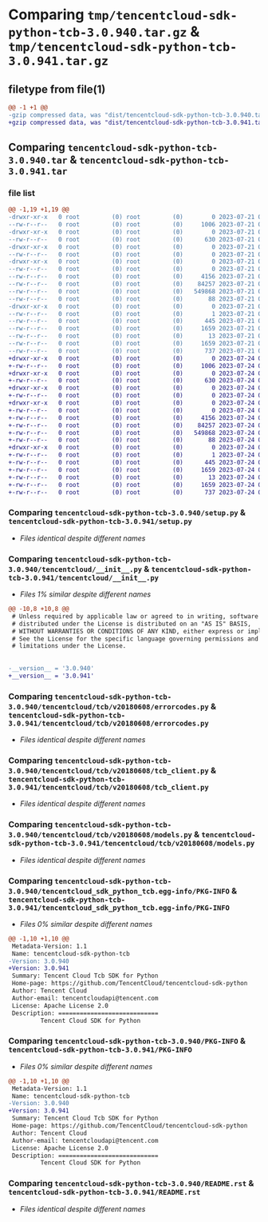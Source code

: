# Comparing `tmp/tencentcloud-sdk-python-tcb-3.0.940.tar.gz` & `tmp/tencentcloud-sdk-python-tcb-3.0.941.tar.gz`

## filetype from file(1)

```diff
@@ -1 +1 @@
-gzip compressed data, was "dist/tencentcloud-sdk-python-tcb-3.0.940.tar", last modified: Fri Jul 21 00:50:00 2023, max compression
+gzip compressed data, was "dist/tencentcloud-sdk-python-tcb-3.0.941.tar", last modified: Mon Jul 24 00:44:19 2023, max compression
```

## Comparing `tencentcloud-sdk-python-tcb-3.0.940.tar` & `tencentcloud-sdk-python-tcb-3.0.941.tar`

### file list

```diff
@@ -1,19 +1,19 @@
-drwxr-xr-x   0 root         (0) root         (0)        0 2023-07-21 00:50:00.000000 tencentcloud-sdk-python-tcb-3.0.940/
--rw-r--r--   0 root         (0) root         (0)     1006 2023-07-21 00:50:00.000000 tencentcloud-sdk-python-tcb-3.0.940/setup.py
-drwxr-xr-x   0 root         (0) root         (0)        0 2023-07-21 00:50:00.000000 tencentcloud-sdk-python-tcb-3.0.940/tencentcloud/
--rw-r--r--   0 root         (0) root         (0)      630 2023-07-21 00:50:00.000000 tencentcloud-sdk-python-tcb-3.0.940/tencentcloud/__init__.py
-drwxr-xr-x   0 root         (0) root         (0)        0 2023-07-21 00:50:00.000000 tencentcloud-sdk-python-tcb-3.0.940/tencentcloud/tcb/
--rw-r--r--   0 root         (0) root         (0)        0 2023-07-21 00:50:00.000000 tencentcloud-sdk-python-tcb-3.0.940/tencentcloud/tcb/__init__.py
-drwxr-xr-x   0 root         (0) root         (0)        0 2023-07-21 00:50:00.000000 tencentcloud-sdk-python-tcb-3.0.940/tencentcloud/tcb/v20180608/
--rw-r--r--   0 root         (0) root         (0)        0 2023-07-21 00:50:00.000000 tencentcloud-sdk-python-tcb-3.0.940/tencentcloud/tcb/v20180608/__init__.py
--rw-r--r--   0 root         (0) root         (0)     4156 2023-07-21 00:50:00.000000 tencentcloud-sdk-python-tcb-3.0.940/tencentcloud/tcb/v20180608/errorcodes.py
--rw-r--r--   0 root         (0) root         (0)    84257 2023-07-21 00:50:00.000000 tencentcloud-sdk-python-tcb-3.0.940/tencentcloud/tcb/v20180608/tcb_client.py
--rw-r--r--   0 root         (0) root         (0)   549868 2023-07-21 00:50:00.000000 tencentcloud-sdk-python-tcb-3.0.940/tencentcloud/tcb/v20180608/models.py
--rw-r--r--   0 root         (0) root         (0)       88 2023-07-21 00:50:00.000000 tencentcloud-sdk-python-tcb-3.0.940/setup.cfg
-drwxr-xr-x   0 root         (0) root         (0)        0 2023-07-21 00:50:00.000000 tencentcloud-sdk-python-tcb-3.0.940/tencentcloud_sdk_python_tcb.egg-info/
--rw-r--r--   0 root         (0) root         (0)        1 2023-07-21 00:50:00.000000 tencentcloud-sdk-python-tcb-3.0.940/tencentcloud_sdk_python_tcb.egg-info/dependency_links.txt
--rw-r--r--   0 root         (0) root         (0)      445 2023-07-21 00:50:00.000000 tencentcloud-sdk-python-tcb-3.0.940/tencentcloud_sdk_python_tcb.egg-info/SOURCES.txt
--rw-r--r--   0 root         (0) root         (0)     1659 2023-07-21 00:50:00.000000 tencentcloud-sdk-python-tcb-3.0.940/tencentcloud_sdk_python_tcb.egg-info/PKG-INFO
--rw-r--r--   0 root         (0) root         (0)       13 2023-07-21 00:50:00.000000 tencentcloud-sdk-python-tcb-3.0.940/tencentcloud_sdk_python_tcb.egg-info/top_level.txt
--rw-r--r--   0 root         (0) root         (0)     1659 2023-07-21 00:50:00.000000 tencentcloud-sdk-python-tcb-3.0.940/PKG-INFO
--rw-r--r--   0 root         (0) root         (0)      737 2023-07-21 00:50:00.000000 tencentcloud-sdk-python-tcb-3.0.940/README.rst
+drwxr-xr-x   0 root         (0) root         (0)        0 2023-07-24 00:44:19.000000 tencentcloud-sdk-python-tcb-3.0.941/
+-rw-r--r--   0 root         (0) root         (0)     1006 2023-07-24 00:44:19.000000 tencentcloud-sdk-python-tcb-3.0.941/setup.py
+drwxr-xr-x   0 root         (0) root         (0)        0 2023-07-24 00:44:19.000000 tencentcloud-sdk-python-tcb-3.0.941/tencentcloud/
+-rw-r--r--   0 root         (0) root         (0)      630 2023-07-24 00:44:19.000000 tencentcloud-sdk-python-tcb-3.0.941/tencentcloud/__init__.py
+drwxr-xr-x   0 root         (0) root         (0)        0 2023-07-24 00:44:19.000000 tencentcloud-sdk-python-tcb-3.0.941/tencentcloud/tcb/
+-rw-r--r--   0 root         (0) root         (0)        0 2023-07-24 00:44:19.000000 tencentcloud-sdk-python-tcb-3.0.941/tencentcloud/tcb/__init__.py
+drwxr-xr-x   0 root         (0) root         (0)        0 2023-07-24 00:44:19.000000 tencentcloud-sdk-python-tcb-3.0.941/tencentcloud/tcb/v20180608/
+-rw-r--r--   0 root         (0) root         (0)        0 2023-07-24 00:44:19.000000 tencentcloud-sdk-python-tcb-3.0.941/tencentcloud/tcb/v20180608/__init__.py
+-rw-r--r--   0 root         (0) root         (0)     4156 2023-07-24 00:44:19.000000 tencentcloud-sdk-python-tcb-3.0.941/tencentcloud/tcb/v20180608/errorcodes.py
+-rw-r--r--   0 root         (0) root         (0)    84257 2023-07-24 00:44:19.000000 tencentcloud-sdk-python-tcb-3.0.941/tencentcloud/tcb/v20180608/tcb_client.py
+-rw-r--r--   0 root         (0) root         (0)   549868 2023-07-24 00:44:19.000000 tencentcloud-sdk-python-tcb-3.0.941/tencentcloud/tcb/v20180608/models.py
+-rw-r--r--   0 root         (0) root         (0)       88 2023-07-24 00:44:19.000000 tencentcloud-sdk-python-tcb-3.0.941/setup.cfg
+drwxr-xr-x   0 root         (0) root         (0)        0 2023-07-24 00:44:19.000000 tencentcloud-sdk-python-tcb-3.0.941/tencentcloud_sdk_python_tcb.egg-info/
+-rw-r--r--   0 root         (0) root         (0)        1 2023-07-24 00:44:19.000000 tencentcloud-sdk-python-tcb-3.0.941/tencentcloud_sdk_python_tcb.egg-info/dependency_links.txt
+-rw-r--r--   0 root         (0) root         (0)      445 2023-07-24 00:44:19.000000 tencentcloud-sdk-python-tcb-3.0.941/tencentcloud_sdk_python_tcb.egg-info/SOURCES.txt
+-rw-r--r--   0 root         (0) root         (0)     1659 2023-07-24 00:44:19.000000 tencentcloud-sdk-python-tcb-3.0.941/tencentcloud_sdk_python_tcb.egg-info/PKG-INFO
+-rw-r--r--   0 root         (0) root         (0)       13 2023-07-24 00:44:19.000000 tencentcloud-sdk-python-tcb-3.0.941/tencentcloud_sdk_python_tcb.egg-info/top_level.txt
+-rw-r--r--   0 root         (0) root         (0)     1659 2023-07-24 00:44:19.000000 tencentcloud-sdk-python-tcb-3.0.941/PKG-INFO
+-rw-r--r--   0 root         (0) root         (0)      737 2023-07-24 00:44:19.000000 tencentcloud-sdk-python-tcb-3.0.941/README.rst
```

### Comparing `tencentcloud-sdk-python-tcb-3.0.940/setup.py` & `tencentcloud-sdk-python-tcb-3.0.941/setup.py`

 * *Files identical despite different names*

### Comparing `tencentcloud-sdk-python-tcb-3.0.940/tencentcloud/__init__.py` & `tencentcloud-sdk-python-tcb-3.0.941/tencentcloud/__init__.py`

 * *Files 1% similar despite different names*

```diff
@@ -10,8 +10,8 @@
 # Unless required by applicable law or agreed to in writing, software
 # distributed under the License is distributed on an "AS IS" BASIS,
 # WITHOUT WARRANTIES OR CONDITIONS OF ANY KIND, either express or implied.
 # See the License for the specific language governing permissions and
 # limitations under the License.
 
 
-__version__ = '3.0.940'
+__version__ = '3.0.941'
```

### Comparing `tencentcloud-sdk-python-tcb-3.0.940/tencentcloud/tcb/v20180608/errorcodes.py` & `tencentcloud-sdk-python-tcb-3.0.941/tencentcloud/tcb/v20180608/errorcodes.py`

 * *Files identical despite different names*

### Comparing `tencentcloud-sdk-python-tcb-3.0.940/tencentcloud/tcb/v20180608/tcb_client.py` & `tencentcloud-sdk-python-tcb-3.0.941/tencentcloud/tcb/v20180608/tcb_client.py`

 * *Files identical despite different names*

### Comparing `tencentcloud-sdk-python-tcb-3.0.940/tencentcloud/tcb/v20180608/models.py` & `tencentcloud-sdk-python-tcb-3.0.941/tencentcloud/tcb/v20180608/models.py`

 * *Files identical despite different names*

### Comparing `tencentcloud-sdk-python-tcb-3.0.940/tencentcloud_sdk_python_tcb.egg-info/PKG-INFO` & `tencentcloud-sdk-python-tcb-3.0.941/tencentcloud_sdk_python_tcb.egg-info/PKG-INFO`

 * *Files 0% similar despite different names*

```diff
@@ -1,10 +1,10 @@
 Metadata-Version: 1.1
 Name: tencentcloud-sdk-python-tcb
-Version: 3.0.940
+Version: 3.0.941
 Summary: Tencent Cloud Tcb SDK for Python
 Home-page: https://github.com/TencentCloud/tencentcloud-sdk-python
 Author: Tencent Cloud
 Author-email: tencentcloudapi@tencent.com
 License: Apache License 2.0
 Description: ============================
         Tencent Cloud SDK for Python
```

### Comparing `tencentcloud-sdk-python-tcb-3.0.940/PKG-INFO` & `tencentcloud-sdk-python-tcb-3.0.941/PKG-INFO`

 * *Files 0% similar despite different names*

```diff
@@ -1,10 +1,10 @@
 Metadata-Version: 1.1
 Name: tencentcloud-sdk-python-tcb
-Version: 3.0.940
+Version: 3.0.941
 Summary: Tencent Cloud Tcb SDK for Python
 Home-page: https://github.com/TencentCloud/tencentcloud-sdk-python
 Author: Tencent Cloud
 Author-email: tencentcloudapi@tencent.com
 License: Apache License 2.0
 Description: ============================
         Tencent Cloud SDK for Python
```

### Comparing `tencentcloud-sdk-python-tcb-3.0.940/README.rst` & `tencentcloud-sdk-python-tcb-3.0.941/README.rst`

 * *Files identical despite different names*

